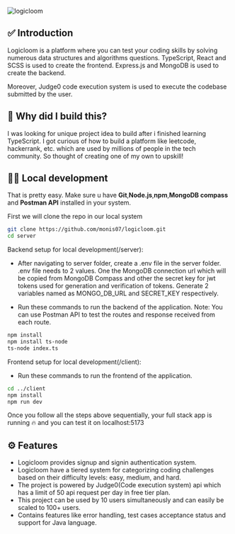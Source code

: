 ![logicloom](https://socialify.git.ci/monis07/logicloom/image?description=1&descriptionEditable=Solve%20and%20Level%20up%20your%20coding%20skills!&font=Inter&language=1&name=1&owner=1&pattern=Signal&theme=Light)

## ✅ Introduction

Logicloom is a platform where you can test your coding skills by solving numerous data structures and algorithms questions. TypeScript, React and SCSS is used to create the frontend. Express.js and MongoDB is used to create the backend. 

Moreover, Judge0 code execution system is used to execute the codebase submitted by the user.

## 🚀 Why did I build this?

I was looking for unique project idea to build after i finished learning TypeScript. I got curious of how to build a platform like leetcode, hackerrank, etc. which are used by millions of people in the tech community. So thought of creating one of my own to upskill!

## 👨‍💻 Local development

That is pretty easy. Make sure u have <b>Git</b>,<b>Node.js</b>,<b>npm</b>,<b>MongoDB compass</b> and <b>Postman API</b> installed in your system.

First we will clone the repo in our local system

```sh
git clone https://github.com/monis07/logicloom.git
cd server
```

Backend setup for local development(/server):

 - After navigating to server folder, create a .env file in the server folder. .env file needs to 2 values. One the MongoDB connection url which will be copied from MongoDB Compass and other the secret key for jwt tokens used for generation and verification of tokens. Generate 2 variables named as MONGO_DB_URL and SECRET_KEY respectively.

 - Run these commands to run the backend of the application. Note: You can use Postman API to test the routes and response received from each route.
   
```sh
npm install
npm install ts-node
ts-node index.ts
```

Frontend setup for local development(/client):

 - Run these commands to run the frontend of the application.
   
```sh
cd ../client
npm install
npm run dev
```

Once you follow all the steps above sequentially, your full stack app is running 🔥 and you can test it on localhost:5173

## ⚙️ Features

- Logicloom provides signup and signin authentication system.
- Logicloom have a tiered system for categorizing coding challenges based on their difficulty levels: easy, medium, and hard.
- The project is powered by Judge0(Code execution system) api which has a limit of 50 api request per day in free tier plan.
- This project can be used by 10 users simultaneously and can easily be scaled to 100+ users.
- Contains features like error handling, test cases acceptance status and support for Java language.
